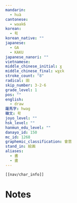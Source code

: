 ```yaml
---
mandarin:
  - huà
cantonese:
  - waak6
korean:
  - 획
korean_native: ""
japanese:
  - GA
  - KAKU
japanese_nanori: ""
vietnamese:
middle_chinese_initial: ɣ
middle_chinese_final: wɣɛk
stroke_count: "8"
radical: 田
skip_number: 3-2-6
grade_level: 1
pos: ""
english:
  - draw
羅馬字: hwag
韓文: 확
joyo_level: ""
hsk_level: ""
hanmun_edu_level: ""
danayo_id: 150
mc_id: 1268
graphemic_classification: 會意
stand_in: 絵画
aliases:
  - 畵
  - 畫
---
```

```meta-bind-embed
[[nav/char_info]]
```

# Notes
